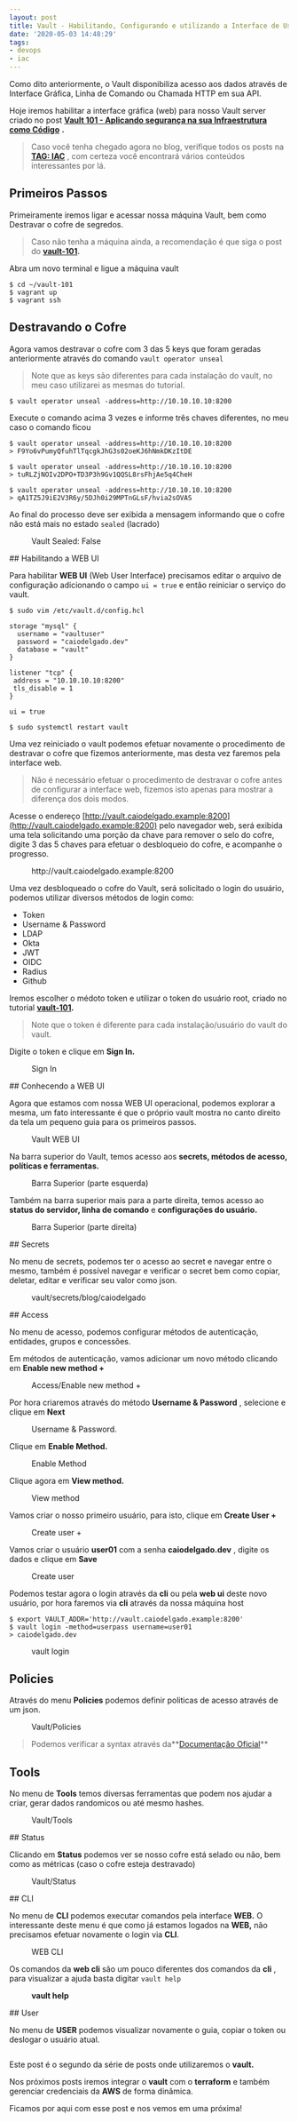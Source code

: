 ```yaml
---
layout: post
title: Vault - Habilitando, Configurando e utilizando a Interface de Usuário via web.
date: '2020-05-03 14:48:29'
tags:
- devops
- iac
---
```


Como dito anteriormente, o Vault disponibiliza acesso aos dados através de Interface Gráfica, Linha de Comando ou Chamada HTTP em sua API.  
  
Hoje iremos habilitar a interface gráfica (web) para nosso Vault server criado no post [**Vault 101 - Aplicando segurança na sua Infraestrutura como Código**](/vault-101/) **.**

> Caso você tenha chegado agora no blog, verifique todos os posts na [**TAG: IAC**](/tag/iac/) , com certeza você encontrará vários conteúdos interessantes por lá.

## Primeiros Passos

Primeiramente iremos ligar e acessar nossa máquina Vault, bem como Destravar o cofre de segredos.

> Caso não tenha a máquina ainda, a recomendação é que siga o post do **[vault-101](/vault-101/).**

Abra um novo terminal e ligue a máquina vault

<!--kg-card-begin: markdown-->

    $ cd ~/vault-101
    $ vagrant up
    $ vagrant ssh

<!--kg-card-end: markdown-->
## Destravando o Cofre

Agora vamos destravar o cofre com 3 das 5 keys que foram geradas anteriormente através do comando `vault operator unseal`

> Note que as keys são diferentes para cada instalação do vault, no meu caso utilizarei as mesmas do tutorial.

<!--kg-card-begin: markdown-->

    $ vault operator unseal -address=http://10.10.10.10:8200

<!--kg-card-end: markdown-->

Execute o comando acima 3 vezes e informe três chaves diferentes, no meu caso o comando ficou

<!--kg-card-begin: markdown-->

    $ vault operator unseal -address=http://10.10.10.10:8200
    > F9Yo6vPumyQfuhTlTqcgkJhG3s02oeKJ6hNmkDKzItDE
    
    $ vault operator unseal -address=http://10.10.10.10:8200
    > tuRLZjNOIv2DPO+TD3P3h9Gv1QQSL8rsFhjAe5q4CheH
    
    $ vault operator unseal -address=http://10.10.10.10:8200
    > qA1TZ5J9iE2V3R6y/5DJh0i29MPTnGLsF/hvia2sOVAS

<!--kg-card-end: markdown-->

Ao final do processo deve ser exibida a mensagem informando que o cofre não está mais no estado `sealed` (lacrado)

<figure class="kg-card kg-image-card kg-card-hascaption"><img src="/assets/2020/05/image.png" class="kg-image" alt loading="lazy"><figcaption>Vault Sealed: False</figcaption></figure>
## Habilitando a WEB UI

Para habilitar **WEB UI** (Web User Interface) precisamos editar o arquivo de configuração adicionando o campo `ui = true` e então reiniciar o serviço do vault.

<!--kg-card-begin: markdown-->

    $ sudo vim /etc/vault.d/config.hcl

    storage "mysql" {
      username = "vaultuser"
      password = "caiodelgado.dev"
      database = "vault"
    }
    
    listener "tcp" {
     address = "10.10.10.10:8200"
     tls_disable = 1
    }
    
    ui = true

    $ sudo systemctl restart vault

<!--kg-card-end: markdown-->

Uma vez reiniciado o vault podemos efetuar novamente o procedimento de destravar o cofre que fizemos anteriormente, mas desta vez faremos pela interface web.

> Não é necessário efetuar o procedimento de destravar o cofre antes de configurar a interface web, fizemos isto apenas para mostrar a diferença dos dois modos.

Acesse o endereço [http://vault.caiodelgado.example:8200](http://vault.caiodelgado.example:8200) pelo navegador web, será exibida uma tela solicitando uma porção da chave para remover o selo do cofre, digite 3 das 5 chaves para efetuar o desbloqueio do cofre, e acompanhe o progresso.

<figure class="kg-card kg-image-card kg-card-hascaption"><img src="/assets/2020/05/image-2.png" class="kg-image" alt loading="lazy"><figcaption>http://vault.caiodelgado.example:8200</figcaption></figure>

Uma vez desbloqueado o cofre do Vault, será solicitado o login do usuário, podemos utilizar diversos métodos de login como:

- Token
- Username & Password
- LDAP
- Okta
- JWT
- OIDC
- Radius
- Github

Iremos escolher o médoto token e utilizar o token do usuário root, criado no tutorial **[vault-101](/vault-101).**

> Note que o token é diferente para cada instalação/usuário do vault do vault.

Digite o token e clique em **Sign In.**

<figure class="kg-card kg-image-card kg-card-hascaption"><img src="/assets/2020/05/image-3.png" class="kg-image" alt loading="lazy"><figcaption>Sign In</figcaption></figure>
## Conhecendo a WEB UI

Agora que estamos com nossa WEB UI operacional, podemos explorar a mesma, um fato interessante é que o próprio vault mostra no canto direito da tela um pequeno guia para os primeiros passos.

<figure class="kg-card kg-image-card kg-card-hascaption"><img src="/assets/2020/05/image-4.png" class="kg-image" alt loading="lazy"><figcaption>Vault WEB UI</figcaption></figure>

Na barra superior do Vault, temos acesso aos **secrets, métodos de acesso, políticas e ferramentas.**

<figure class="kg-card kg-image-card kg-card-hascaption"><img src="/assets/2020/05/image-6.png" class="kg-image" alt loading="lazy"><figcaption>Barra Superior (parte esquerda)</figcaption></figure>

Também na barra superior mais para a parte direita, temos acesso ao **status do servidor, linha de comando** e **configurações do usuário.**

<figure class="kg-card kg-image-card kg-card-hascaption"><img src="/assets/2020/05/image-7.png" class="kg-image" alt loading="lazy"><figcaption>Barra Superior (parte direita)</figcaption></figure>
## Secrets

No menu de secrets, podemos ter o acesso ao secret e navegar entre o mesmo, também é possível navegar e verificar o secret bem como copiar, deletar, editar e verificar seu valor como json.

<figure class="kg-card kg-image-card kg-card-hascaption"><img src="/assets/2020/05/image-8.png" class="kg-image" alt loading="lazy"><figcaption>vault/secrets/blog/caiodelgado</figcaption></figure>
## Access

No menu de acesso, podemos configurar métodos de autenticação, entidades, grupos e concessões.

Em métodos de autenticação, vamos adicionar um novo método clicando em **Enable new method +**

<figure class="kg-card kg-image-card kg-card-hascaption"><img src="/assets/2020/05/image-9.png" class="kg-image" alt loading="lazy"><figcaption>Access/Enable new method +</figcaption></figure>

Por hora criaremos através do método **Username & Password** , selecione e clique em **Next**

<figure class="kg-card kg-image-card kg-card-hascaption"><img src="/assets/2020/05/image-10.png" class="kg-image" alt loading="lazy"><figcaption>Username &amp; Password.</figcaption></figure>

Clique em **Enable Method.**

<figure class="kg-card kg-image-card kg-card-hascaption"><img src="/assets/2020/05/image-11.png" class="kg-image" alt loading="lazy"><figcaption>Enable Method</figcaption></figure>

Clique agora em **View method.**

<figure class="kg-card kg-image-card kg-card-hascaption"><img src="/assets/2020/05/image-12.png" class="kg-image" alt loading="lazy"><figcaption>View method</figcaption></figure>

Vamos criar o nosso primeiro usuário, para isto, clique em **Create User +**

<figure class="kg-card kg-image-card kg-card-hascaption"><img src="/assets/2020/05/image-13.png" class="kg-image" alt loading="lazy"><figcaption>Create user +</figcaption></figure>

Vamos criar o usuário **user01** com a senha **caiodelgado.dev** , digite os dados e clique em **Save**

<figure class="kg-card kg-image-card kg-card-hascaption"><img src="/assets/2020/05/image-14.png" class="kg-image" alt loading="lazy"><figcaption>Create user</figcaption></figure>

Podemos testar agora o login através da **cli** ou pela **web ui** deste novo usuário, por hora faremos via **cli** através da nossa máquina host

<!--kg-card-begin: markdown-->

    $ export VAULT_ADDR='http://vault.caiodelgado.example:8200'
    $ vault login -method=userpass username=user01
    > caiodelgado.dev

<!--kg-card-end: markdown--><figure class="kg-card kg-image-card kg-card-hascaption"><img src="/assets/2020/05/image-15.png" class="kg-image" alt loading="lazy"><figcaption>vault login</figcaption></figure>
## Policies

Através do menu **Policies** podemos definir politicas de acesso através de um json.

<figure class="kg-card kg-image-card kg-card-hascaption"><img src="/assets/2020/05/image-16.png" class="kg-image" alt loading="lazy"><figcaption>Vault/Policies</figcaption></figure>

> Podemos verificar a syntax através da**[Documentação Oficial](https://www.vaultproject.io/docs/concepts/policies.html#policy-syntax)**

## Tools

No menu de **Tools** temos diversas ferramentas que podem nos ajudar a criar, gerar dados randomicos ou até mesmo hashes.

<figure class="kg-card kg-image-card kg-card-hascaption"><img src="/assets/2020/05/image-17.png" class="kg-image" alt loading="lazy"><figcaption>Vault/Tools</figcaption></figure>
## Status

Clicando em **Status** podemos ver se nosso cofre está selado ou não, bem como as métricas (caso o cofre esteja destravado)

<figure class="kg-card kg-image-card kg-card-hascaption"><img src="/assets/2020/05/image-18.png" class="kg-image" alt loading="lazy"><figcaption>Vault/Status</figcaption></figure>
## CLI

No menu de **CLI** podemos executar comandos pela interface **WEB.** O interessante deste menu é que como já estamos logados na **WEB,** não precisamos efetuar novamente o login via **CLI**.

<figure class="kg-card kg-image-card kg-card-hascaption"><img src="/assets/2020/05/image-19.png" class="kg-image" alt loading="lazy"><figcaption>WEB CLI</figcaption></figure>

Os comandos da **web cli** são um pouco diferentes dos comandos da **cli** , para visualizar a ajuda basta digitar `vault help`

<figure class="kg-card kg-image-card kg-card-hascaption"><img src="/assets/2020/05/image-20.png" class="kg-image" alt loading="lazy"><figcaption><strong>vault help</strong></figcaption></figure>
## User

No menu de **USER** podemos visualizar novamente o guia, copiar o token ou deslogar o usuário atual.

<figure class="kg-card kg-image-card"><img src="/assets/2020/05/image-23.png" class="kg-image" alt loading="lazy"></figure>

Este post é o segundo da série de posts onde utilizaremos o **vault.**

Nos próximos posts iremos integrar o **vault** com o **terraform** e também gerenciar credenciais da **AWS** de forma dinâmica.

Ficamos por aqui com esse post e nos vemos em uma próxima!

